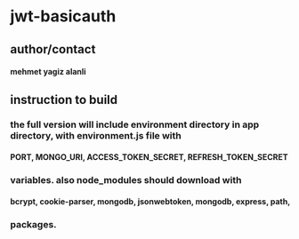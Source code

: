 # jwt-basicauth

## author/contact

#### mehmet yagiz alanli

## instruction to build

### the full version will include environment directory in app directory, with environment.js file with

#### PORT, MONGO_URI, ACCESS_TOKEN_SECRET, REFRESH_TOKEN_SECRET

### variables. also node_modules should download with

#### bcrypt, cookie-parser, mongodb, jsonwebtoken, mongodb, express, path, 

### packages.
